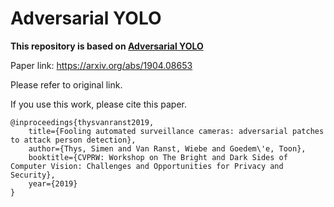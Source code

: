 # Adversarial YOLO

**This repository is based on [Adversarial YOLO](https://gitlab.com/EAVISE/adversarial-yolo)** 

Paper link: https://arxiv.org/abs/1904.08653

Please refer to original link.

If you use this work, please cite this paper.

```
@inproceedings{thysvanranst2019,
    title={Fooling automated surveillance cameras: adversarial patches to attack person detection},
    author={Thys, Simen and Van Ranst, Wiebe and Goedem\'e, Toon},
    booktitle={CVPRW: Workshop on The Bright and Dark Sides of Computer Vision: Challenges and Opportunities for Privacy and Security},
    year={2019}
}

```